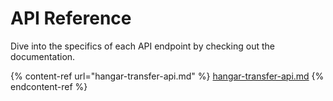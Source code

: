 # API Reference

Dive into the specifics of each API endpoint by checking out the documentation.

{% content-ref url="hangar-transfer-api.md" %}
[hangar-transfer-api.md](hangar-transfer-api.md)
{% endcontent-ref %}
